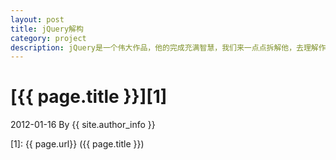 ```yaml
---
layout: post
title: jQuery解构
category: project
description: jQuery是一个伟大作品，他的完成充满智慧，我们来一点点拆解他，去理解作者的思想精华。
---
```

# [{{ page.title }}][1]
2012-01-16 By {{ site.author_info }}


[tiankonguse]:    http://tiankonguse.com  "tiankonguse"
[1]:    {{ page.url}}  ({{ page.title }})
